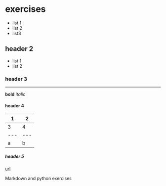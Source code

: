 #   exercises
- list 1
- list 2
- list3

##  header 2
* list 1
* list 2

### header 3
****
**bold**
*italic*

#### header 4
| 1 | 2 |
| --- | --- |
| 3 | 4 |
| --- | --- |
| a | b|

##### header 5
[url](http://www.dutchsec.com/)


Markdown and python exercises
